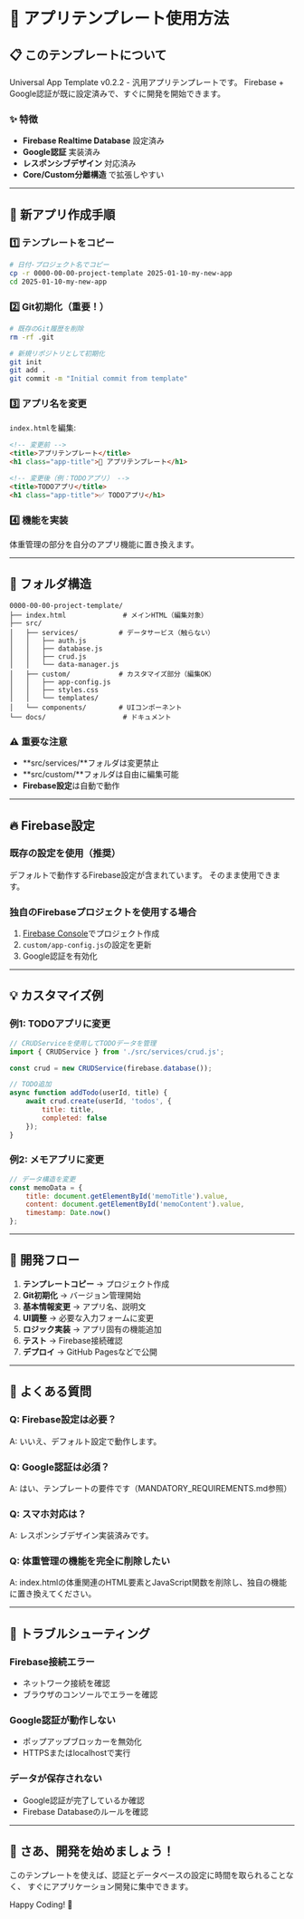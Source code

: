 # 🎯 アプリテンプレート使用方法

## 📋 このテンプレートについて

Universal App Template v0.2.2 - 汎用アプリテンプレートです。
Firebase + Google認証が既に設定済みで、すぐに開発を開始できます。

### ✨ 特徴
- **Firebase Realtime Database** 設定済み
- **Google認証** 実装済み
- **レスポンシブデザイン** 対応済み
- **Core/Custom分離構造** で拡張しやすい

---

## 🚀 新アプリ作成手順

### 1️⃣ テンプレートをコピー
```bash
# 日付-プロジェクト名でコピー
cp -r 0000-00-00-project-template 2025-01-10-my-new-app
cd 2025-01-10-my-new-app
```

### 2️⃣ Git初期化（重要！）
```bash
# 既存のGit履歴を削除
rm -rf .git

# 新規リポジトリとして初期化
git init
git add .
git commit -m "Initial commit from template"
```

### 3️⃣ アプリ名を変更
`index.html`を編集:
```html
<!-- 変更前 -->
<title>アプリテンプレート</title>
<h1 class="app-title">📱 アプリテンプレート</h1>

<!-- 変更後（例：TODOアプリ） -->
<title>TODOアプリ</title>
<h1 class="app-title">✅ TODOアプリ</h1>
```

### 4️⃣ 機能を実装
体重管理の部分を自分のアプリ機能に置き換えます。

---

## 📁 フォルダ構造

```
0000-00-00-project-template/
├── index.html              # メインHTML（編集対象）
├── src/
│   ├── services/          # データサービス（触らない）
│   │   ├── auth.js
│   │   ├── database.js
│   │   ├── crud.js
│   │   └── data-manager.js
│   ├── custom/            # カスタマイズ部分（編集OK）
│   │   ├── app-config.js
│   │   ├── styles.css
│   │   └── templates/
│   └── components/        # UIコンポーネント
└── docs/                   # ドキュメント
```

### ⚠️ 重要な注意
- **src/services/**フォルダは変更禁止
- **src/custom/**フォルダは自由に編集可能
- **Firebase設定**は自動で動作

---

## 🔥 Firebase設定

### 既存の設定を使用（推奨）
デフォルトで動作するFirebase設定が含まれています。
そのまま使用できます。

### 独自のFirebaseプロジェクトを使用する場合
1. [Firebase Console](https://console.firebase.google.com/)でプロジェクト作成
2. `custom/app-config.js`の設定を更新
3. Google認証を有効化

---

## 💡 カスタマイズ例

### 例1: TODOアプリに変更
```javascript
// CRUDServiceを使用してTODOデータを管理
import { CRUDService } from './src/services/crud.js';

const crud = new CRUDService(firebase.database());

// TODO追加
async function addTodo(userId, title) {
    await crud.create(userId, 'todos', {
        title: title,
        completed: false
    });
}
```

### 例2: メモアプリに変更
```javascript
// データ構造を変更
const memoData = {
    title: document.getElementById('memoTitle').value,
    content: document.getElementById('memoContent').value,
    timestamp: Date.now()
};
```

---

## 🎯 開発フロー

1. **テンプレートコピー** → プロジェクト作成
2. **Git初期化** → バージョン管理開始
3. **基本情報変更** → アプリ名、説明文
4. **UI調整** → 必要な入力フォームに変更
5. **ロジック実装** → アプリ固有の機能追加
6. **テスト** → Firebase接続確認
7. **デプロイ** → GitHub Pagesなどで公開

---

## 📝 よくある質問

### Q: Firebase設定は必要？
A: いいえ、デフォルト設定で動作します。

### Q: Google認証は必須？
A: はい、テンプレートの要件です（MANDATORY_REQUIREMENTS.md参照）

### Q: スマホ対応は？
A: レスポンシブデザイン実装済みです。

### Q: 体重管理の機能を完全に削除したい
A: index.htmlの体重関連のHTML要素とJavaScript関数を削除し、独自の機能に置き換えてください。

---

## 🚨 トラブルシューティング

### Firebase接続エラー
- ネットワーク接続を確認
- ブラウザのコンソールでエラーを確認

### Google認証が動作しない
- ポップアップブロッカーを無効化
- HTTPSまたはlocalhostで実行

### データが保存されない
- Google認証が完了しているか確認
- Firebase Databaseのルールを確認

---

## 🎉 さあ、開発を始めましょう！

このテンプレートを使えば、認証とデータベースの設定に時間を取られることなく、
すぐにアプリケーション開発に集中できます。

Happy Coding! 🚀